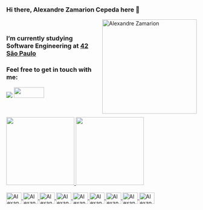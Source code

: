 
### Hi there, Alexandre Zamarion Cepeda here :wave:
<img src="https://raw.githubusercontent.com/MicaelliMedeiros/micaellimedeiros/master/image/computer-illustration.png" min-width="250px" max-width="250px" width="250px" align="right" alt="Alexandre Zamarion">
<br>

### I’m currently studying Software Engineering at <a href="https://www.42sp.org.br/">42 São Paulo</a><br>

### Feel free to get in touch with me:
<div>
<p align="left">
  <a href="https://www.linkedin.com/in/alexandre-zamarion-cepeda-a3766323a/" target="_blank"><img src="https://img.shields.io/badge/-LinkedIn-%230077B5?style=for-the-badge&logo=linkedin&logoColor=white" target="_blank"></a>
  <a href="mailto:alezamarion@icoud.com" alt="iCloud">
  <img height="28" width="80" src="https://img.shields.io/badge/-iCloud-0e4bef?style=flat-square&labelColor=0e4bef&logo=icloud&logoColor=white&link=" /></a>
</div><br><br>

<div>
 <a href="https://github.com/alezamarion">
 <img height="180em" src="https://github-readme-stats.vercel.app/api?username=alezamarion&theme=dracula&show_icons=true"/>
 <img height="180em" src="https://github-readme-stats.vercel.app/api/top-langs/?username=alezamarion&layout=compact&langs_count=16&theme=dracula"/>
</div><br>

<div style="display: inline_block">
<img align="center" alt="Alexandre-C" height="30" width="40" src="https://cdn.jsdelivr.net/gh/devicons/devicon/icons/c/c-original.svg" /> 
<img align="center" alt="Alexandre-C" height="30" width="40" src="https://cdn.jsdelivr.net/gh/devicons/devicon/icons/cplusplus/cplusplus-original.svg" /> 
<img align="center" alt="Alexandre-Python" height="30" width="40" src="https://cdn.jsdelivr.net/gh/devicons/devicon/icons/python/python-original.svg" /> <img align="center" alt="Alexandre-Flask" height="30" width="40" src="https://cdn.jsdelivr.net/gh/devicons/devicon/icons/flask/flask-original.svg" /> 
<img align="center" alt="Alexandre-Django" height="30" width="40" src="https://cdn.jsdelivr.net/gh/devicons/devicon/icons/django/django-plain.svg" /> 
<img align="center" alt="Alexandre-HTML" height="30" width="40" src="https://cdn.jsdelivr.net/gh/devicons/devicon/icons/html5/html5-original.svg" /> 
<img align="center" alt="Alexandre-CSS" height="30" width="40" src="https://cdn.jsdelivr.net/gh/devicons/devicon/icons/css3/css3-original.svg" /> 
<img align="center" alt="Alexandre-Git" height="30" width="40" src="https://cdn.jsdelivr.net/gh/devicons/devicon/icons/git/git-original.svg" />          
<img align="center" alt="Alexandre-Git" height="30" width="40" src="https://cdn.jsdelivr.net/gh/devicons/devicon/icons/docker/docker-original.svg" />          
</div> 
